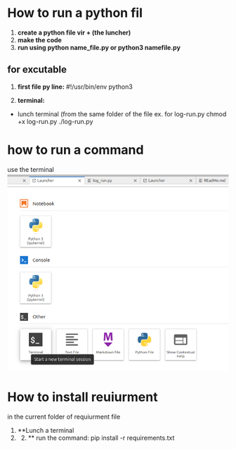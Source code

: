 # How to run a python fil
1. **create a python file vir + (the luncher)**
2. **make the code**
3. **run using python name_file.py or python3 namefile.py**

## for excutable
1. **first file py line:**
#!/usr/bin/env python3

2. **terminal:**

- lunch terminal (from the same folder of the file ex. for log-run.py 
chmod +x log-run.py 
./log-run.py


# how to run a command
use the terminal
<img title="run command" alt="Alt text" src="/terminal luncher.png">

# How to install reuiurment
in the current folder of requiurment file
1. **Lunch a terminal
2. 2. ** run the command: pip install -r requirements.txt